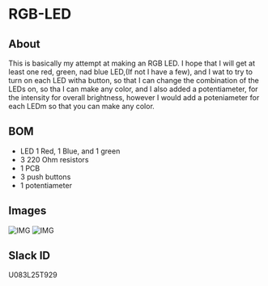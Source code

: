 # RGB-LED

## About
This is basically my attempt at making an RGB LED. I hope that I will get at least one red, green, nad blue LED,(If not I have a few), and I wat to try to turn on each LED witha  button, so that I can change the combination of the LEDs on, so tha I can make any color, and I also added a potentiameter, for the intensity for overall brightness, however I would add a poteniameter for each LEDm so that you can make any color. 
## BOM
- LED 1 Red, 1 Blue, and 1 green
- 3 220 Ohm resistors
- 1 PCB
- 3 push buttons
- 1 potentiameter
## Images
![IMG](https://hc-cdn.hel1.your-objectstorage.com/s/v3/5f42a82f286eb8d7d34cf8c56df5a50dd8b251cf_screenshot_2025-06-11_205017.png)
![IMG](https://hc-cdn.hel1.your-objectstorage.com/s/v3/078a1274c0c69ff723d5c02055f0b2cb0afa4c0a_image.png)
## Slack ID
U083L25T929
